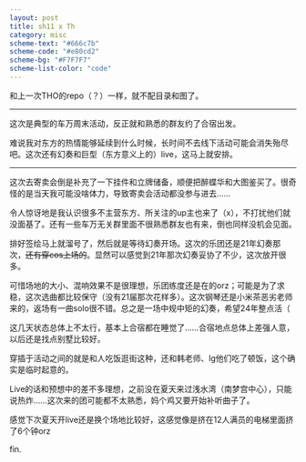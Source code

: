 ```yaml
---
layout: post
title: sh11 x Th
category: misc
scheme-text: "#666c7b"
scheme-code: "#e80cd2"
scheme-bg: "#F7F7F7"
scheme-list-color: "code"
---
```



和上一次THO的repo（？）一样，就不配目录和图了。

***
这次是典型的车万周末活动，反正就和熟悉的群友约了合宿出发。

难说我对东方的热情能够延续到什么时候，长时间不去线下活动可能会消失殆尽吧。这次还有幻奏和巨型（东方意义上的）live，这马上就安排。

***

这次去寄卖会倒是补充了一下挂件和立牌储备，顺便把醉蝶华和大图鉴买了。很奇怪的是当天我可能没啥体力，导致寄卖会活动都没参与进去……

令人惊讶地是我认识很多不主营东方、所关注的up主也来了（x），不打扰他们就没面基了。还有一些车万无关群里面不很熟悉群友也有来，倒也同样没机会见面。

排好签绘马上就溜号了，然后就是等待幻奏开场。这次的乐团还是21年幻奏那次，~~还有穿cos上场的~~。显然可以感觉到21年那次幻奏妥协了不少，这次放开很多。

可惜场地的大小、混响效果不是很理想，乐团练度还是在的orz；可能是为了求稳，这次选曲都比较保守（没有21届那次花样多）。这次钢琴还是小米茶恶劣老师来的，返场有一曲solo很不错。总之是一场中规中矩的幻奏，希望24年整点活（

这几天状态总体上不太行，基本上合宿都在睡觉了……合宿地点总体上差强人意，以后还是找点别墅比较好。

穿插于活动之间的就是和人吃饭逛街这种，还和韩老师、lg他们吃了顿饭，这个确实是临时起意的。

Live的话和预想中的差不多理想，之前没在夏天来过浅水湾（南梦宫中心），只能说热炸……这次来的团可能都不太熟悉，妈个鸡又要开始补听曲子了。

感觉下次夏天开live还是换个场地比较好，这感觉像是挤在12人满员的电梯里面挤了6个钟orz

fin.